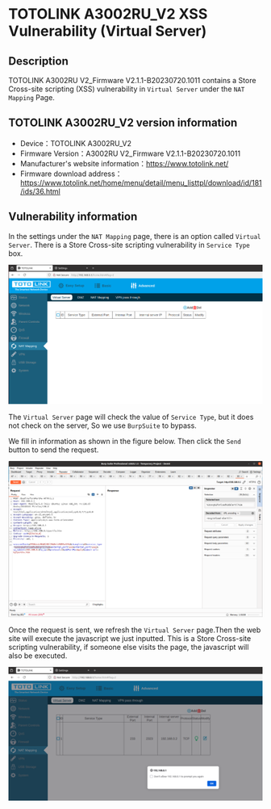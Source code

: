 # TOTOLINK A3002RU_V2 XSS Vulnerability (Virtual Server)
## Description

TOTOLINK A3002RU V2_Firmware V2.1.1-B20230720.1011 contains a Store Cross-site scripting (XSS) vulnerability in `Virtual Server` under the `NAT Mapping` Page.

## TOTOLINK A3002RU_V2 version information

- Device：TOTOLINK A3002RU_V2
- Firmware Version：A3002RU V2_Firmware V2.1.1-B20230720.1011
- Manufacturer's website information：https://www.totolink.net/ 
- Firmware download address：https://www.totolink.net/home/menu/detail/menu_listtpl/download/id/181/ids/36.html

## Vulnerability information

In the settings under the `NAT Mapping` page, there is an option called `Virtual Server`. There is a Store Cross-site scripting vulnerability in `Service Type`  box. 

![1.png](imgs/1.png)

The `Virtual Server` page will check the value of `Service Type`, but it does not check on the server, So we use `BurpSuite` to bypass. 

We fill in information as shown in the figure below. Then click the `Send` button to send the request.

![2.png](imgs/2.png)

Once the request is sent, we refresh the `Virtual Server` page.Then the web site will execute the javascript we just inputted. This is a Store Cross-site scripting vulnerability, if someone else visits the page, the javascript will also be executed.

![3.png](imgs/3.png)

